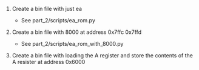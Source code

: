 

1. Create a bin file with just ea
   - See part_2/scripts/ea_rom.py

2. Create a bin file with 8000 at address 0x7ffc 0x7ffd
    - See part_2/scripts/ea_rom_with_8000.py

3. Create a bin file with loading the A register and store the contents of the A resister at address 0x6000


